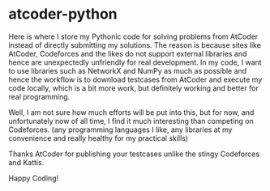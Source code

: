 # atcoder-python

Here is where I store my Pythonic code for solving problems from AtCoder instead of directly submitting my solutions. The reason is because sites like AtCoder, Codeforces and the likes do not support external libraries and hence are unexpectedly unfriendly for real development. In my code, I want to use libraries such as NetworkX and NumPy as much as possible and hence the workflow is to download testcases from AtCoder and execute my code locally, which is a bit more work, but definitely working and better for real programming.

Well, I am not sure how much efforts will be put into this, but for now, and unfortunately now of all time, I find it much interesting than competing on Codeforces. (any programming languages I like, any libraries at my convenience and really healthy for my practical skills)

Thanks AtCoder for publishing your testcases unlike the stingy Codeforces and Kattis.

Happy Coding!
